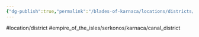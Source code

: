 ```yaml
---
{"dg-publish":true,"permalink":"/blades-of-karnaca/locations/districts/canal-district/"}
---
```


#location/district  #empire_of_the_isles/serkonos/karnaca/canal_district